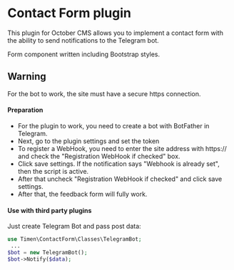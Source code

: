 # Contact Form plugin

This plugin for October CMS allows you to implement a contact form with the ability to send notifications to the Telegram bot.

Form component written including Bootstrap styles.

## Warning
For the bot to work, the site must have a secure https connection.

#### Preparation
* For the plugin to work, you need to create a bot with BotFather in Telegram.
* Next, go to the plugin settings and set the token
* To register a WebHook, you need to enter the site address with https:// and check the "Registration WebHook if checked" box.
* Click save settings. If the notification says "Webhook is already set", then the script is active.
* After that uncheck "Registration WebHook if checked" and click save settings.
* After that, the feedback form will fully work.

#### Use with third party plugins
Just create Telegram Bot and pass post data:
```php
use Timen\ContactForm\Classes\TelegramBot;
 ...
$bot = new TelegramBot();
$bot->Notify($data);
```